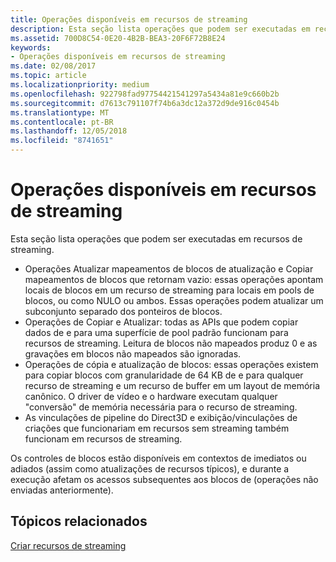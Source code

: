 ```yaml
---
title: Operações disponíveis em recursos de streaming
description: Esta seção lista operações que podem ser executadas em recursos de streaming.
ms.assetid: 700D8C54-0E20-4B2B-BEA3-20F6F72B8E24
keywords:
- Operações disponíveis em recursos de streaming
ms.date: 02/08/2017
ms.topic: article
ms.localizationpriority: medium
ms.openlocfilehash: 922798fad97754421541297a5434a81e9c660b2b
ms.sourcegitcommit: d7613c791107f74b6a3dc12a372d9de916c0454b
ms.translationtype: MT
ms.contentlocale: pt-BR
ms.lasthandoff: 12/05/2018
ms.locfileid: "8741651"
---
```

# <a name="operations-available-on-streaming-resources"></a>Operações disponíveis em recursos de streaming


Esta seção lista operações que podem ser executadas em recursos de streaming.

-   Operações Atualizar mapeamentos de blocos de atualização e Copiar mapeamentos de blocos que retornam vazio: essas operações apontam locais de blocos em um recurso de streaming para locais em pools de blocos, ou como NULO ou ambos. Essas operações podem atualizar um subconjunto separado dos ponteiros de blocos.
-   Operações de Copiar e Atualizar: todas as APIs que podem copiar dados de e para uma superfície de pool padrão funcionam para recursos de streaming. Leitura de blocos não mapeados produz 0 e as gravações em blocos não mapeados são ignoradas.
-   Operações de cópia e atualização de blocos: essas operações existem para copiar blocos com granularidade de 64 KB de e para qualquer recurso de streaming e um recurso de buffer em um layout de memória canônico. O driver de vídeo e o hardware executam qualquer "conversão" de memória necessária para o recurso de streaming.
-   As vinculações de pipeline do Direct3D e exibição/vinculações de criações que funcionariam em recursos sem streaming também funcionam em recursos de streaming.

Os controles de blocos estão disponíveis em contextos de imediatos ou adiados (assim como atualizações de recursos típicos), e durante a execução afetam os acessos subsequentes aos blocos de (operações não enviadas anteriormente).

## <a name="span-idrelated-topicsspanrelated-topics"></a><span id="related-topics"></span>Tópicos relacionados


[Criar recursos de streaming](creating-streaming-resources.md)

 

 




